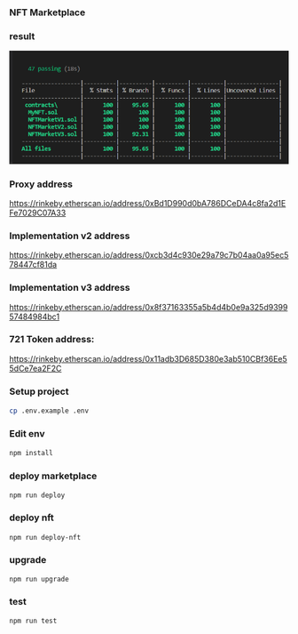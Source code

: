 ### NFT Marketplace
### result
![alt text](https://github.com/Sotatek-PhuongNguyen4/blockchain-class/blob/master/ex_3_mid_term_nft_marketplace/result-2.png?raw=true)

### Proxy address
https://rinkeby.etherscan.io/address/0xBd1D990d0bA786DCeDA4c8fa2d1EFe7029C07A33

### Implementation v2 address
https://rinkeby.etherscan.io/address/0xcb3d4c930e29a79c7b04aa0a95ec578447cf81da

### Implementation v3 address
https://rinkeby.etherscan.io/address/0x8f37163355a5b4d4b0e9a325d939957484984bc1
### 721 Token address: 
https://rinkeby.etherscan.io/address/0x11adb3D685D380e3ab510CBf36Ee55dCe7ea2F2C

### Setup project
```sh
cp .env.example .env
```
### Edit env
```sh
npm install
```
### deploy marketplace
```
npm run deploy
```
### deploy nft
```
npm run deploy-nft
```
### upgrade
```
npm run upgrade
```
### test
```
npm run test
```

